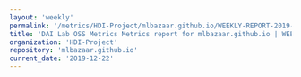 ```yaml
---
layout: 'weekly'
permalink: '/metrics/HDI-Project/mlbazaar.github.io/WEEKLY-REPORT-2019-12-22'
title: 'DAI Lab OSS Metrics Metrics report for mlbazaar.github.io | WEEKLY-REPORT-2019-12-22'
organization: 'HDI-Project'
repository: 'mlbazaar.github.io'
current_date: '2019-12-22'
---
```

